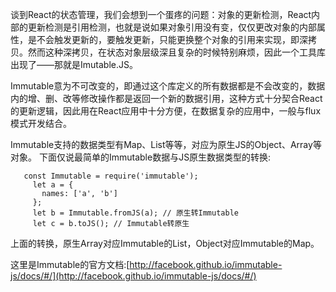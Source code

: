 谈到React的状态管理，我们会想到一个蛋疼的问题：对象的更新检测，React内部的更新检测是引用检测，也就是说如果对象引用没有变，仅仅更改对象的内部属性，是不会触发更新的，要触发更新，只能更换整个对象的引用来实现，即深拷贝。然而这种深拷贝，在状态对象层级深且复杂的时候特别麻烦，因此一个工具库出现了——那就是Imutable.JS。

Immutable意为不可改变的，即通过这个库定义的所有数据都是不会改变的，数据内的增、删、改等修改操作都是返回一个新的数据引用，这种方式十分契合React的更新逻辑，因此用在React应用中十分方便，在数据复杂的应用中，一般与flux模式开发结合。

Immutable支持的数据类型有Map、List等等，对应为原生JS的Object、Array等对象。
下面仅说最简单的Immutable数据与JS原生数据类型的转换:
```
   const Immutable = require('immutable');
	 let a = {
	   names: ['a', 'b']
	 };
	 let b = Immutable.fromJS(a); // 原生转Immutable
	 let c = b.toJS(); // Immutable转原生
```
上面的转换，原生Array对应Immutable的List，Object对应Immutable的Map。

这里是Immutable的官方文档:[http://facebook.github.io/immutable-js/docs/#/](http://facebook.github.io/immutable-js/docs/#/)